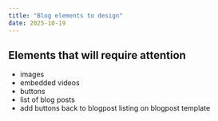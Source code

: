 ```yaml
---
title: "Blog elements to design"
date: 2025-10-19
---
```


## Elements that will require attention

- images
- embedded videos
- buttons
- list of blog posts
- add buttons back to blogpost listing on blogpost template